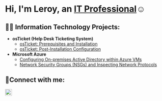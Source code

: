 ###  
<h1>Hi, I'm Leroy, an <a href="https://linkedin.com/in/leroy-billups-iii-352531105/">IT Professional</a>☺</h1>

<h2>👨‍💻 Information Technology Projects:</h2>

- <b>osTicket (Help Desk Ticketing System)</b>
  - [osTicket: Prerequisites and Installation](https://github.com/algoroy27/osticket-prereqs)
  - [osTicket: Post-Installation Configuration](https://github.com/algoroy27/post-install-config)
- <b>Microsoft Azure</b>
  - [Configuring On-premises Active Directory within Azure VMs](https://github.com/algoroy27/configure-ad)
  - [Network Security Groups (NSGs) and Inspecting Network Protocols](https://github.com/algoroy27/azure-network-protocols)

<h2>🤳Connect with me:</h2>


[<img align="left" alt="Josh | LinkedIn" width="22px" src="https://cdn.jsdelivr.net/npm/simple-icons@v3/icons/linkedin.svg" />][linkedin]



[linkedin]: https://linkedin.com/in/leroy-billups-iii-352531105/
<!--
**Algoroy27/Algoroy27** is a ✨ _special_ ✨ repository because its `README.md` (this file) appears on your GitHub profile.

Here are some ideas to get you started:

- 🔭 I’m currently working on ...
- 🌱 I’m currently learning ...
- 👯 I’m looking to collaborate on ...
- 🤔 I’m looking for help with ...
- 💬 Ask me about ...
- 📫 How to reach me: ...
- 😄 Pronouns: ...
- ⚡ Fun fact: ...
-->
